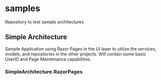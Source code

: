 # samples
Repository to test sample architectures

## Simple Architecture
Sample Application using Razor Pages in the UI layer to utilize the services, models, and repositories in the other projects.  Will contain some basic UserID and Page Maintenance capabilities.

### SimpleArchitecture.RazorPages
